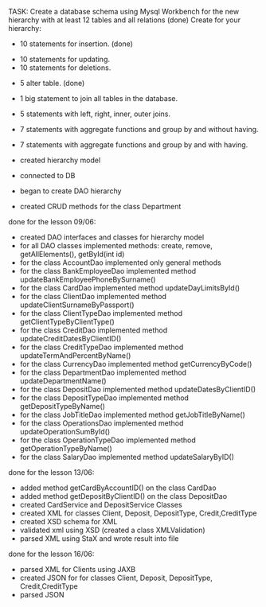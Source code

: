 TASK:
Create a database schema using Mysql Workbench for the new hierarchy with at least 12 tables and all relations (done)
Create for your hierarchy:
+ 10 statements for insertion. (done)
- 10 statements for updating.
- 10 statements for deletions.
+ 5 alter table.                (done)
+ 1 big statement to join all tables in the database.
+ 5 statements with left, right, inner, outer joins.
+ 7 statements with aggregate functions and group by and without having.
+ 7 statements with aggregate functions and group by and with having.

+ created hierarchy model
+ connected to DB
+ began to create DAO hierarchy
+ created CRUD methods for the class Department

done for the lesson 09/06:
+ created DAO interfaces and classes for hierarchy model
 + for all DAO classes implemented methods: create, remove, getAllElements(), getById(int id)
 + for the class AccountDao  implemented only general methods
 + for the class BankEmployeeDao  implemented method updateBankEmployeePhoneBySurname()
 + for the class CardDao  implemented method updateDayLimitsById()
 + for the class ClientDao  implemented method updateClientSurnameByPassport()
 + for the class ClientTypeDao  implemented method getClientTypeByClientType()
 + for the class CreditDao  implemented method updateCreditDatesByClientID()
 + for the class CreditTypeDao  implemented method updateTermAndPercentByName()
 + for the class CurrencyDao  implemented method getCurrencyByCode()
 + for the class DepartmentDao  implemented method updateDepartmentName()
 + for the class DepositDao  implemented method updateDatesByClientID()
 + for the class DepositTypeDao  implemented method getDepositTypeByName()
 + for the class JobTitleDao  implemented method getJobTitleByName()
 + for the class OperationsDao  implemented method updateOperationSumById()
 + for the class OperationTypeDao  implemented method getOperationTypeByName()
 + for the class SalaryDao  implemented method updateSalaryByID()

 done for the lesson 13/06:
 + added method getCardByAccountID() on the class CardDao
 + added method getDepositByClientID() on the class DepositDao
 + created CardService and DepositService Classes
 + created XML for classes Client, Deposit, DepositType, Credit,CreditType
 + created XSD schema for XML
 + validated xml using XSD (created a class XMLValidation)
 + parsed XML using StaX and wrote result into file

 done for the lesson 16/06:
 + parsed XML for Clients using JAXB
 + created JSON for for classes Client, Deposit, DepositType, Credit,CreditType
 + parsed JSON

